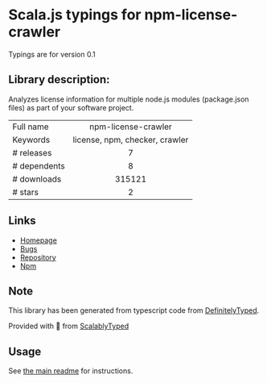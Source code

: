 
# Scala.js typings for npm-license-crawler

Typings are for version 0.1

## Library description:
Analyzes license information for multiple node.js modules (package.json files) as part of your software project.

|                    |                 |
| ------------------ | :-------------: |
| Full name          | npm-license-crawler |
| Keywords           | license, npm, checker, crawler |
| # releases         | 7 |
| # dependents       | 8 |
| # downloads        | 315121 |
| # stars            | 2 |

## Links
- [Homepage](https://github.com/mwittig/npm-license-crawler)
- [Bugs](http://github.com/mwittig/npm-license-crawler/issues)
- [Repository](https://github.com/mwittig/npm-license-crawler)
- [Npm](https://www.npmjs.com/package/npm-license-crawler)
    


## Note
This library has been generated from typescript code from [DefinitelyTyped](https://definitelytyped.org).

Provided with :purple_heart: from [ScalablyTyped](https://github.com/oyvindberg/ScalablyTyped)

## Usage
See [the main readme](../../readme.md) for instructions.


